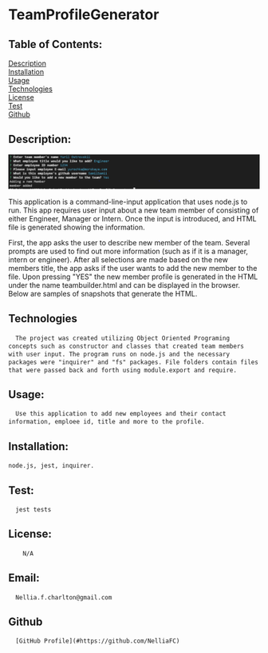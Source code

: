 # TeamProfileGenerator

## Table of Contents:

[Description](#description) <br/>
[Installation](#installation)<br/>
[Usage](#usage)<br/>
[Technologies](#technologies)<br/>
[License](#license)<br/>
[Test](#test)<br/>
[Github](#github)<br/>


## Description:
    
   ![Node Questionnaire to add a new member](./src/image/TeamProfileCapture.png)

   This application is a command-line-input application that uses node.js to run. This app requires user input about a new team member of consisting of either Engineer, Manager or Intern. Once the input is introduced, and HTML file is generated showing the information. 

   First, the app asks the user to describe new member of the team. Several prompts are used to find out more information (such as if it is a manager, intern or engineer). After all selections are made based on the new members title, the app asks if the user wants to add the new member to the file. Upon pressing "YES" the new member profile is generated in the HTML under the name teambuilder.html and can be displayed in the browser. Below are samples of snapshots that generate the HTML.


## Technologies
      The project was created utilizing Object Oriented Programing concepts such as constructor and classes that created team members with user input. The program runs on node.js and the necessary packages were "inquirer" and "fs" packages. File folders contain files that were passed back and forth using module.export and require.
## Usage:   
      Use this application to add new employees and their contact information, emploee id, title and more to the profile.
## Installation:  
    node.js, jest, inquirer.
## Test:
      jest tests 
## License:
        N/A
## Email:
      Nellia.f.charlton@gmail.com      

## Github
     
      [GitHub Profile](#https://github.com/NelliaFC)
   
     


 

